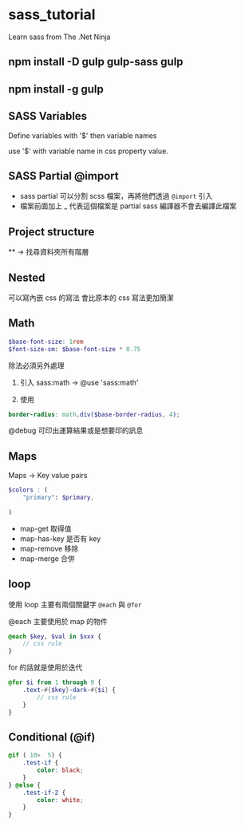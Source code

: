 # sass_tutorial
Learn sass from The .Net Ninja

## npm install -D gulp gulp-sass gulp
## npm install -g gulp

## SASS Variables
Define variables with '$' then variable names

use '$' with variable name in css property value.

## SASS Partial @import
- sass partial 可以分割 scss 檔案，再將他們透過 `@import` 引入
- 檔案前面加上 _ 代表這個檔案是 partial sass 編譯器不會去編譯此檔案

## Project structure

** -> 找尋資料夾所有階層

## Nested
可以寫內嵌 css 的寫法
會比原本的 css 寫法更加簡潔

## Math
```scss
$base-font-size: 1rem
$font-size-sm: $base-font-size * 0.75
```

除法必須另外處理

1. 引入 sass:math
-> @use 'sass:math'

2. 使用
```scss
border-radius: math.div($base-border-radius, 4);
```

@debug 可印出運算結果或是想要印的訊息

## Maps
Maps -> Key value pairs
```scss
$colors : (
	"primary": $primary,
	
)
```

- map-get    取得值
- map-has-key  是否有 key
- map-remove  移除
- map-merge  合併

## loop
使用 loop 主要有兩個關鍵字 `@each` 與 `@for`

@each 主要使用於 map 的物件

```scss
@each $key, $val in $xxx {
	// css rule
}
```

for 的話就是使用於迭代
```scss
@for $i from 1 through 9 {
	.text-#{$key}-dark-#{$i} {
		// css rule
	}
}
```
## Conditional (@if)
```scss
@if ( 10>  5) {
	.test-if {
		color: black;
	}
} @else {
	.test-if-2 {
		color: white;
	}
}
```